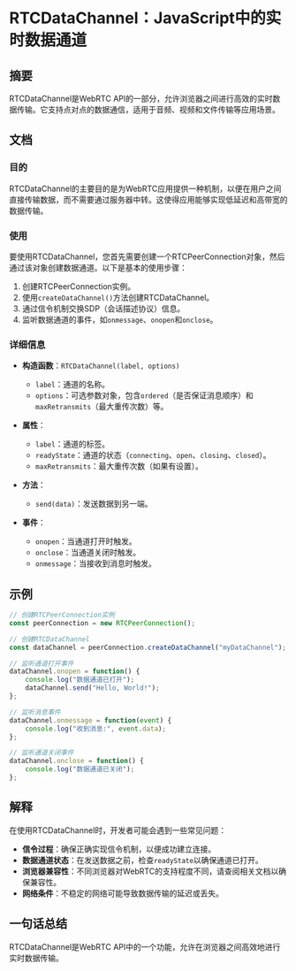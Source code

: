 <!--
Meta Description: # RTCDataChannel：JavaScript中的实时数据通道 ## 摘要 RTCDataChannel是WebRTC API的一部分，允许浏览器之间进行高效的实时数据传输。它支持点对点的数据通信，适用于音频、视频和文件传输等应用场景。 ## 文档 ### 目的 RTCDataChannel...
Meta Keywords: datachannel, onmessage, onopen, onclose, label
-->

# RTCDataChannel：JavaScript中的实时数据通道

## 摘要
RTCDataChannel是WebRTC API的一部分，允许浏览器之间进行高效的实时数据传输。它支持点对点的数据通信，适用于音频、视频和文件传输等应用场景。

## 文档
### 目的
RTCDataChannel的主要目的是为WebRTC应用提供一种机制，以便在用户之间直接传输数据，而不需要通过服务器中转。这使得应用能够实现低延迟和高带宽的数据传输。

### 使用
要使用RTCDataChannel，您首先需要创建一个RTCPeerConnection对象，然后通过该对象创建数据通道。以下是基本的使用步骤：

1. 创建RTCPeerConnection实例。
2. 使用`createDataChannel()`方法创建RTCDataChannel。
3. 通过信令机制交换SDP（会话描述协议）信息。
4. 监听数据通道的事件，如`onmessage`、`onopen`和`onclose`。

### 详细信息
- **构造函数**：`RTCDataChannel(label, options)`
  - `label`：通道的名称。
  - `options`：可选参数对象，包含`ordered`（是否保证消息顺序）和`maxRetransmits`（最大重传次数）等。
  
- **属性**：
  - `label`：通道的标签。
  - `readyState`：通道的状态（`connecting`、`open`、`closing`、`closed`）。
  - `maxRetransmits`：最大重传次数（如果有设置）。
  
- **方法**：
  - `send(data)`：发送数据到另一端。
  
- **事件**：
  - `onopen`：当通道打开时触发。
  - `onclose`：当通道关闭时触发。
  - `onmessage`：当接收到消息时触发。

## 示例
```javascript
// 创建RTCPeerConnection实例
const peerConnection = new RTCPeerConnection();

// 创建RTCDataChannel
const dataChannel = peerConnection.createDataChannel("myDataChannel");

// 监听通道打开事件
dataChannel.onopen = function() {
    console.log("数据通道已打开");
    dataChannel.send("Hello, World!");
};

// 监听消息事件
dataChannel.onmessage = function(event) {
    console.log("收到消息:", event.data);
};

// 监听通道关闭事件
dataChannel.onclose = function() {
    console.log("数据通道已关闭");
};
```

## 解释
在使用RTCDataChannel时，开发者可能会遇到一些常见问题：

- **信令过程**：确保正确实现信令机制，以便成功建立连接。
- **数据通道状态**：在发送数据之前，检查`readyState`以确保通道已打开。
- **浏览器兼容性**：不同浏览器对WebRTC的支持程度不同，请查阅相关文档以确保兼容性。
- **网络条件**：不稳定的网络可能导致数据传输的延迟或丢失。

## 一句话总结
RTCDataChannel是WebRTC API中的一个功能，允许在浏览器之间高效地进行实时数据传输。